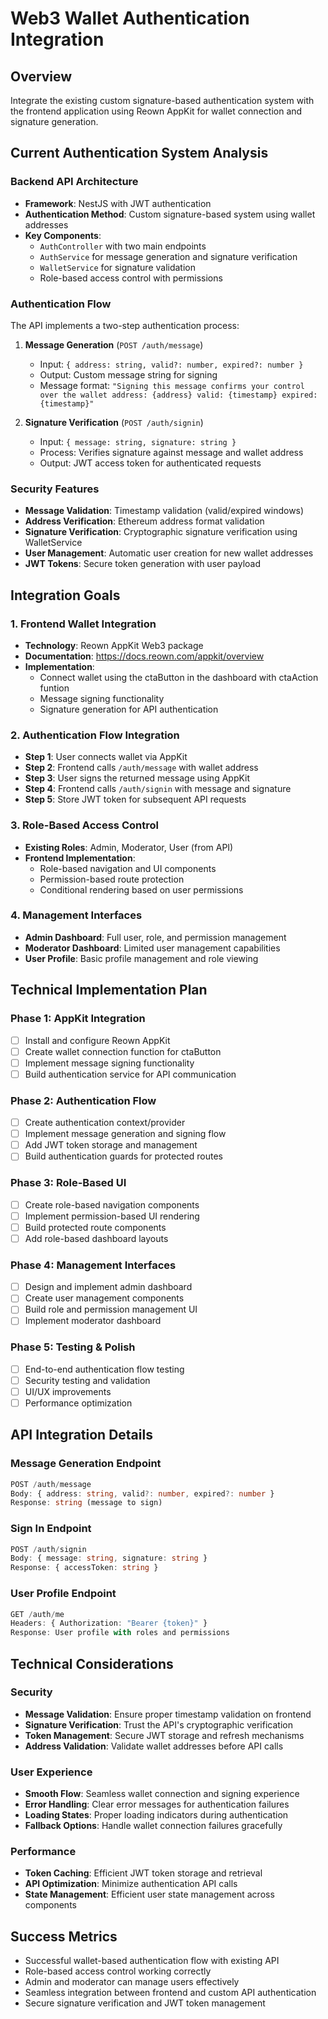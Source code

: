 # Web3 Wallet Authentication Integration

## Overview
Integrate the existing custom signature-based authentication system with the frontend application using Reown AppKit for wallet connection and signature generation.

## Current Authentication System Analysis

### Backend API Architecture
- **Framework**: NestJS with JWT authentication
- **Authentication Method**: Custom signature-based system using wallet addresses
- **Key Components**: 
  - `AuthController` with two main endpoints
  - `AuthService` for message generation and signature verification
  - `WalletService` for signature validation
  - Role-based access control with permissions

### Authentication Flow
The API implements a two-step authentication process:

1. **Message Generation** (`POST /auth/message`)
   - Input: `{ address: string, valid?: number, expired?: number }`
   - Output: Custom message string for signing
   - Message format: `"Signing this message confirms your control over the wallet address: {address} valid: {timestamp} expired: {timestamp}"`

2. **Signature Verification** (`POST /auth/signin`)
   - Input: `{ message: string, signature: string }`
   - Process: Verifies signature against message and wallet address
   - Output: JWT access token for authenticated requests

### Security Features
- **Message Validation**: Timestamp validation (valid/expired windows)
- **Address Verification**: Ethereum address format validation
- **Signature Verification**: Cryptographic signature verification using WalletService
- **User Management**: Automatic user creation for new wallet addresses
- **JWT Tokens**: Secure token generation with user payload

## Integration Goals

### 1. Frontend Wallet Integration
- **Technology**: Reown AppKit Web3 package
- **Documentation**: https://docs.reown.com/appkit/overview
- **Implementation**:
  - Connect wallet using the ctaButton in the dashboard with ctaAction funtion
  - Message signing functionality
  - Signature generation for API authentication

### 2. Authentication Flow Integration
- **Step 1**: User connects wallet via AppKit
- **Step 2**: Frontend calls `/auth/message` with wallet address
- **Step 3**: User signs the returned message using AppKit
- **Step 4**: Frontend calls `/auth/signin` with message and signature
- **Step 5**: Store JWT token for subsequent API requests

### 3. Role-Based Access Control
- **Existing Roles**: Admin, Moderator, User (from API)
- **Frontend Implementation**:
  - Role-based navigation and UI components
  - Permission-based route protection
  - Conditional rendering based on user permissions

### 4. Management Interfaces
- **Admin Dashboard**: Full user, role, and permission management
- **Moderator Dashboard**: Limited user management capabilities
- **User Profile**: Basic profile management and role viewing

## Technical Implementation Plan

### Phase 1: AppKit Integration
- [ ] Install and configure Reown AppKit
- [ ] Create wallet connection function for ctaButton
- [ ] Implement message signing functionality
- [ ] Build authentication service for API communication

### Phase 2: Authentication Flow
- [ ] Create authentication context/provider
- [ ] Implement message generation and signing flow
- [ ] Add JWT token storage and management
- [ ] Build authentication guards for protected routes

### Phase 3: Role-Based UI
- [ ] Create role-based navigation components
- [ ] Implement permission-based UI rendering
- [ ] Build protected route components
- [ ] Add role-based dashboard layouts

### Phase 4: Management Interfaces
- [ ] Design and implement admin dashboard
- [ ] Create user management components
- [ ] Build role and permission management UI
- [ ] Implement moderator dashboard

### Phase 5: Testing & Polish
- [ ] End-to-end authentication flow testing
- [ ] Security testing and validation
- [ ] UI/UX improvements
- [ ] Performance optimization

## API Integration Details

### Message Generation Endpoint
```typescript
POST /auth/message
Body: { address: string, valid?: number, expired?: number }
Response: string (message to sign)
```

### Sign In Endpoint
```typescript
POST /auth/signin
Body: { message: string, signature: string }
Response: { accessToken: string }
```

### User Profile Endpoint
```typescript
GET /auth/me
Headers: { Authorization: "Bearer {token}" }
Response: User profile with roles and permissions
```

## Technical Considerations

### Security
- **Message Validation**: Ensure proper timestamp validation on frontend
- **Signature Verification**: Trust the API's cryptographic verification
- **Token Management**: Secure JWT storage and refresh mechanisms
- **Address Validation**: Validate wallet addresses before API calls

### User Experience
- **Smooth Flow**: Seamless wallet connection and signing experience
- **Error Handling**: Clear error messages for authentication failures
- **Loading States**: Proper loading indicators during authentication
- **Fallback Options**: Handle wallet connection failures gracefully

### Performance
- **Token Caching**: Efficient JWT token storage and retrieval
- **API Optimization**: Minimize authentication API calls
- **State Management**: Efficient user state management across components

## Success Metrics
- Successful wallet-based authentication flow with existing API
- Role-based access control working correctly
- Admin and moderator can manage users effectively
- Seamless integration between frontend and custom API authentication
- Secure signature verification and JWT token management